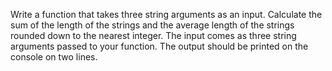 Write a function that takes three string arguments as an input.
Calculate the sum of the length of the strings and the average length of the strings rounded down to the nearest
integer.
The input comes as three string arguments passed to your function.
The output should be printed on the console on two lines.
